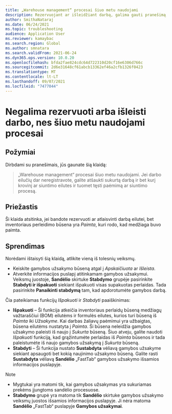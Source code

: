 ```yaml
---
title: „Warehouse management“ procesai šiuo metu naudojami
description: Rezervuojant ar išleidžiant darbą, galima gauti pranešimą, kad šiuo metu naudojami „Warehouse management“ procesai. Išspręskite problemą vienu iš šių veiksmų.
author: SmithaNataraj
ms.date: 06/24/2021
ms.topic: troubleshooting
audience: Application User
ms.reviewer: kamaybac
ms.search.region: Global
ms.author: smnatara
ms.search.validFrom: 2021-06-24
ms.dyn365.ops.version: 10.0.20
ms.openlocfilehash: bfda2fae824cdc64d722310d20cf16e6306d766c
ms.sourcegitcommit: 2d6e31648cf61abcb13362ef46a2cfb1326f0423
ms.translationtype: MT
ms.contentlocale: lt-LT
ms.lasthandoff: 09/07/2021
ms.locfileid: "7477044"
---
```

# <a name="cant-reserve-or-release-work-because-processes-are-currently-being-used"></a>Negalima rezervuoti arba išleisti darbo, nes šiuo metu naudojami procesai

## <a name="symptoms"></a>Požymiai

Dirbdami su pranešimais, jūs gaunate šią klaidą:

> „Warehouse management“ procesai šiuo metu naudojami. Jei darbo eilučių dar neregistravote, galite atšaukti sukurtą darbą ir bet kurį krovinį ar siuntimo eilutes ir tuomet tęsti paėmimą ar siuntimo procesą.

## <a name="cause"></a>Priežastis

Ši klaida atsitinka, jei bandote rezervuoti ar atlaisvinti darbą eilutei, bet inventoriaus perleidimo būsena yra *Paimta*, kuri rodo, kad medžiaga buvo paimta.

## <a name="resolution"></a>Sprendimas

Norėdami ištaisyti šią klaidą, atlikite vieną iš tolesnių veiksmų.

- Keiskite gamybos užsakymo būseną atgal į *Apskaičiuota* ar *Išleista*.
- Atverkite informacijos puslapį atitinkamam gamybos užsakymui. Veiksmų juostoje, **Sandėlio** skirtuke **Stabdymo** grupėje pasirinkite **Stabdyti ir išpakuoti** siekiant išpakuoti visas supakuotas perlaidas. Tada pasirinkite **Panaikinti stabdymą** tam, kad apdorotumėte gamybos darbą.

Čia pateikiamas funkcijų *Išpakuoti* ir *Stabdyti* paaiškinimas:
  
- **Išpakuoti** – Ši funkcija atkeičia inventoriaus perlaidų būseną medžiagų važtaraščiui (BOM) eilutėms ir formulės eilutes, kurios turi būseną iš *Paimta* iki *Užsakyme*. Kai darbas žaliavų paėmimui yra užbaigtas, būsena eilutėms nustatyta į *Paimta*. Ši būsena neleidžia gamybos užsakymo paleisti iš naujo į *Sukurta* būseną. Šiuo atveju, galite naudoti *Išpakuoti* funkciją, kad grąžintumėte perlaidas iš *Paimta* būsenos ir tada paleistumėte iš naujo gamybos užsakymą į *Sukurta* būseną.
- **Stabdyti** – Ši funkcija nustato **Sustabdyta** vėliavą gamybos užsakyme siekiant apsaugoti bet kokią naujinimo užsakymo būseną. Galite rasti **Sustabdyta** vėliavą **Sandėlio** „FastTab“ gamybos užsakymo išsamios informacijos puslapyje.

> [!NOTE]
>
> - Mygtukai yra matomi tik, kai gamybos užsakymas yra sukuriamas prekėms įjungtoms sandėlio procesuose.
> - **Stabdymo** grupė yra matoma tik **Sandėlio** skirtuke gamybos užsakymo veiksmų juostos išsamios informacijos puslapyje. Ji nėra matoma **Sandėlio** „FastTab“ puslapyje **Gamybos užsakymai**.
